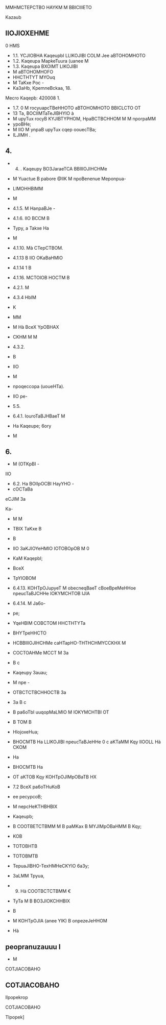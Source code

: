 MMHMCTEPCTBO HAYKM M BBICIIIETO

<!-- image -->

Kazaub

<!-- image -->

## IIOJIOXEHME

0 HMS

- 1.1. YCJIOBHA KaqeupbI LLIKOJIBI COLM Jee aBTOHOMHOTO
- 1.2. Kaqeupa MapkeTuura (uanee M
- 1.3. Kaqeupa BXOIMT LIKOJIBI
- M aBTOHOMHOFO
- HHCTHTYT MYOuq
- M TaKxe Poc -
- Ka3aHb, KpemneBckaa, 18.

Mecro Kaqepb: 420008 1.

- 1.7. 0 M rocyuapcTBeHHOTO aBTOHOMHOTO BBICLCTO OT
- 13 Ta, BOCIIMTaTeJIBHYIO à
- M upyTux rocyB KYJIBTYPHOM,   HpaBCTBCHHOM M M nporpaMM
- ypoBHe;
- M IIO M ynpaB upyTux cqep oouecTBa;
- ILJIMH .

## 4.

- 4. . Kaqeupy BO3JaraeTCA BBIIIOJIHCHMe
- M Yuactue B pabore @IIK M npoBenenue Meponpua-
- LIMOHHBIMM
- M
- 4.1.5. M HanpaBJe -
- 4.1.6. IIO BCCM B
- Typy, a Takxe Ha
- M
- 4.1.10. Mà CTepCTBOM.

- 4.1.13 B IIO OKaBaHMIO
- 4.1.14 1 B
- 4.1.16. MCTOIOB HOCTM B
- 4.2.1. M
- 4.3.4 HbIM
- K
- MM
- M Hà BceX YpOBHAX
- CKHM M M
- 4.3.2.
- B
- IIO
- M
- npoqeccopa (uoueHTa).
- IIO pe-
- 5.5.
- 6.4.1. IouroTaBJHBaeT M
- Ha Kaqeupe; 6ory
- M

## 6.

- M (OTKpBI -

IIO

- 6.2. Ha BOIIpOCBI HayYHO -
- cOCTaBa

eCJIM 3a

Ka-

- M M

- TBIX TaKxe B
- B
- IIO 3aKJIOYeHMIO IOTOBOpOB M 0
- KaM KaqepbI;
- BceX
- TpYIOBOM
- 6.4.13. KOHTpOJupyeT M obecneqBaeT cBoeBpeMeHHoe   npeucTaBJCHHe IOKYMCHTOB IJIA
- 6.4.14. M Ja6o-
- pe;
- YqeHBIM COBCTOM HHCTHTYTa
- BHYTpeHHCTO
- HCBBIIIOJIHCHMe caHTapHO-THTHCHMYCCKHX M
- COCTOAHMe MCCT M 3a
- B c
- Kaqeupy 3auau;
- M npe -
- OTBCTCTBCHHOCTB 3a
- 3a B c
- B pa6oTbI   uuqopMaLMIO M IOKYMCHTBI OT
- B TOM B
- HlojoxeHua;
- BHOCMTB Ha LLIKOJIBI npeucTaBJeHHe 0 c aKTaMM Kqy IIOOLL Hà CKOM
- Ha
- BHOCMTB Ha
- OT aKTOB Kqy KOHTpOJIMpOBaTB HX
- 7.2 BceX pa6oTHuKoB
- ee pecypcoB;
- M nepcHeKTHBHBIX
- Kaqeupb;
- B COOTBETCTBMM M B paMKax B MYJIMpOBaHMM B Kqy;
- KOB
- TOTOBHTB
- TOTOBMTB
- TepuaJIBHO-TexHMHeCKYIO 6a3y;
- 3aLMM Tpyua,
- 9. Hà COOTBCTCTBMM €
- TyTa M B BO3JIOKCHHBIX
- B
- M KOHTpOJIA (anee YIK) B onpezeJeHHOM
- Hà

## peopranuzauuu I

- M

COTJIACOBAHO

## COTJIACOBAHO

Ilpopekrop

COTJIACOBAHO

TIpopek]

<!-- image -->